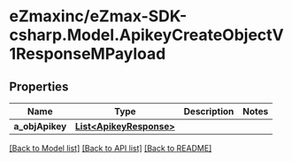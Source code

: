 
# eZmaxinc/eZmax-SDK-csharp.Model.ApikeyCreateObjectV1ResponseMPayload

## Properties

Name | Type | Description | Notes
------------ | ------------- | ------------- | -------------
**a_objApikey** | [**List&lt;ApikeyResponse&gt;**](ApikeyResponse.md) |  | 

[[Back to Model list]](../README.md#documentation-for-models)
[[Back to API list]](../README.md#documentation-for-api-endpoints)
[[Back to README]](../README.md)


